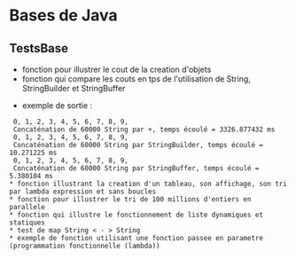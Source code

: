 # Bases de Java

## TestsBase
* fonction pour illustrer le cout de la creation d'objets
* fonction qui compare les couts en tps de l'utilisation de String, StringBuilder et StringBuffer
 - exemple de sortie : 
 ```
  0, 1, 2, 3, 4, 5, 6, 7, 8, 9, 
  Concaténation de 60000 String par +, temps écoulé = 3326.877432 ms
  0, 1, 2, 3, 4, 5, 6, 7, 8, 9, 
  Concaténation de 60000 String par StringBuilder, temps écoulé = 10.271225 ms
  0, 1, 2, 3, 4, 5, 6, 7, 8, 9, 
  Concaténation de 60000 String par StringBuffer, temps écoulé = 5.380104 ms
* fonction illustrant la creation d'un tableau, son affichage, son tri par lambda expression et sans boucles
* fonction pour illustrer le tri de 100 millions d'entiers en parallele
* fonction qui illustre le fonctionnement de liste dynamiques et statiques
* test de map String < - > String
* exemple de fonction utilisant une fonction passee en parametre (programmation fonctionnelle (lambda))
